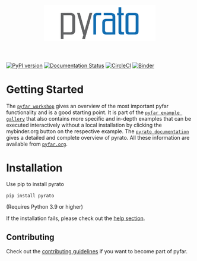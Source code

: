 
<h1 align="center">
<img src="https://github.com/pyfar/gallery/raw/main/docs/resources/logos/pyfar_logos_fixed_size_pyrato.png" width="300">
</h1><br>

[![PyPI version](https://badge.fury.io/py/pyrato.svg)](https://badge.fury.io/py/pyrato)
[![Documentation Status](https://readthedocs.org/projects/pyrato/badge/?version=stable)](https://pyrato.readthedocs.io/en/stable/?badge=stable)
[![CircleCI](https://circleci.com/gh/pyfar/pyrato.svg?style=shield)](https://circleci.com/gh/pyfar/pyrato)
[![Binder](https://mybinder.org/badge_logo.svg)](https://mybinder.org/v2/gh/pyfar/gallery/main?labpath=docs/gallery/interactive/pyfar_introduction.ipynb)


Getting Started
===============

The [`pyfar workshop`](https://mybinder.org/v2/gh/pyfar/gallery/main?labpath=docs/gallery/interactive/pyfar_introduction.ipynb) gives an overview of the most important pyfar functionality and is a good starting point. It is part of the [`pyfar example gallery`](https://pyfar-gallery.readthedocs.io/en/latest/examples_gallery.html) that also contains more specific and in-depth examples that can be executed interactively without a local installation by clicking the mybinder.org button on the respective example. The [`pyrato documentation`](https://pyrato.readthedocs.io) gives a detailed and complete overview of pyrato. All these information are available from [`pyfar.org`](https://pyfar.org).


Installation
============

Use pip to install pyrato

    pip install pyrato

(Requires Python 3.9 or higher)

If the installation fails, please check out the [help section](https://pyfar-gallery.readthedocs.io/en/latest/help).

## Contributing

Check out the [contributing guidelines](https://pyfar.readthedocs.io/en/stable/contributing.html) if you want to become part of pyfar.
